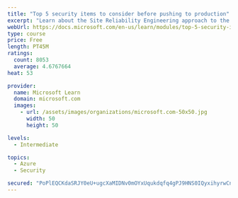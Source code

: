 ```yaml
---
title: "Top 5 security items to consider before pushing to production"
excerpt: "Learn about the Site Reliability Engineering approach to the challenge of assuring reliability and gain a better understanding of why it matters."
webUrl: https://docs.microsoft.com/en-us/learn/modules/top-5-security-items-to-consider/
type: course
price: Free
length: PT45M
ratings:
  count: 8053
  average: 4.6767664
heat: 53

provider:
  name: Microsoft Learn
  domain: microsoft.com
  images:
    - url: /assets/images/organizations/microsoft.com-50x50.jpg
      width: 50
      height: 50

levels:
  - Intermediate

topics:
  - Azure
  - Security

secured: "PoPlEQCKdaSRJY0eU+ugcXaMIDNv0mOYxUqukdqfq4gPJ9HNS0IQyxihyrwCn+hAJPSGOo8gzVY23BzrLe43iueAVWGeT99k7kNaeUBC1cV+s9FNZegXXexijcCdGp1p1VWTMn5pR5/Xza93Rca30ISRe7wl8bk4rQod9QHC7q/C24DdwPWsW9uGcWYVIduIKtXvSb0paFc27k/FnFglPVmjuaZY+AvkSO5PXcOk3Wm/NPYVfiXjvf8s5mX+kMIqYDhAyFViCHNz31aH4Zz8WHZMiBc+kHuCTcLh99lnd93BIEG/DgtWRGUGkJHaA3GNsMer+JGaDo+o8r/zxZxgLL6egLYSBxsFbJy9FKACFixJU0XHkYbPR7DQGgfD4K/5v1Nf7J0KHxJ1C/bJbD28dm9BSgdNOHj8ykm0PpBdoks=;Z5BhALIDT56HIVXl0AcmxA=="
---
```


